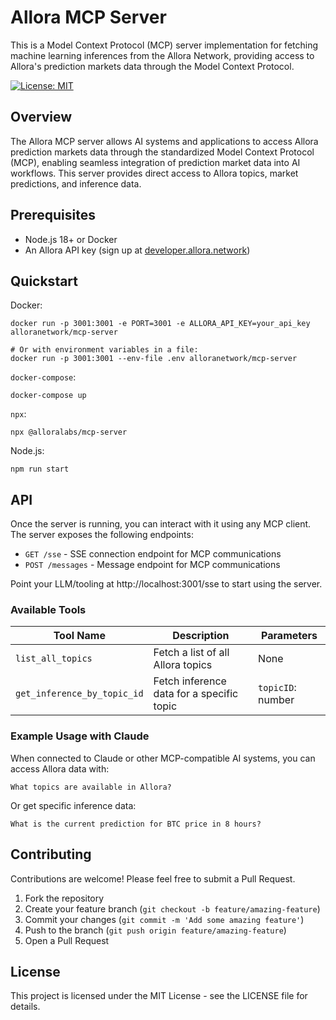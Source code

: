 # Allora MCP Server

This is a Model Context Protocol (MCP) server implementation for fetching machine learning inferences from the Allora Network, providing access to Allora's prediction markets data through the Model Context Protocol.

[![License: MIT](https://img.shields.io/badge/License-MIT-blue.svg)](https://opensource.org/licenses/MIT)

## Overview

The Allora MCP server allows AI systems and applications to access Allora prediction markets data through the standardized Model Context Protocol (MCP), enabling seamless integration of prediction market data into AI workflows. This server provides direct access to Allora topics, market predictions, and inference data.

## Prerequisites

- Node.js 18+ or Docker
- An Allora API key (sign up at [developer.allora.network](https://developer.allora.network))

## Quickstart

Docker:
```
docker run -p 3001:3001 -e PORT=3001 -e ALLORA_API_KEY=your_api_key alloranetwork/mcp-server

# Or with environment variables in a file:
docker run -p 3001:3001 --env-file .env alloranetwork/mcp-server
```

`docker-compose`:
```
docker-compose up
```

`npx`:
```
npx @alloralabs/mcp-server
```

Node.js:
```
npm run start
```

## API

Once the server is running, you can interact with it using any MCP client. The server exposes the following endpoints:

- `GET /sse` - SSE connection endpoint for MCP communications
- `POST /messages` - Message endpoint for MCP communications

Point your LLM/tooling at http://localhost:3001/sse to start using the server.

### Available Tools

| Tool Name | Description | Parameters |
|-----------|-------------|------------|
| `list_all_topics` | Fetch a list of all Allora topics | None |
| `get_inference_by_topic_id` | Fetch inference data for a specific topic | `topicID`: number |

### Example Usage with Claude

When connected to Claude or other MCP-compatible AI systems, you can access Allora data with:

```
What topics are available in Allora?
```

Or get specific inference data:

```
What is the current prediction for BTC price in 8 hours?
```

## Contributing

Contributions are welcome! Please feel free to submit a Pull Request.

1. Fork the repository
2. Create your feature branch (`git checkout -b feature/amazing-feature`)
3. Commit your changes (`git commit -m 'Add some amazing feature'`)
4. Push to the branch (`git push origin feature/amazing-feature`)
5. Open a Pull Request

## License

This project is licensed under the MIT License - see the LICENSE file for details.
